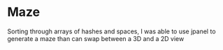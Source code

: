 # Maze
Sorting through arrays of hashes and spaces, I was able to use jpanel to generate a maze than can swap between a 3D and a 2D view
